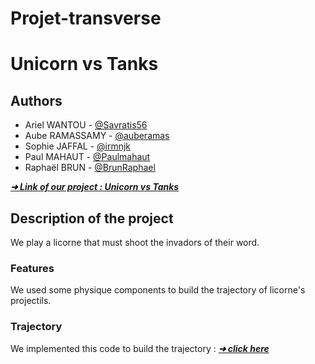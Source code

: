# Projet-transverse
# Unicorn vs Tanks

## Authors

* Ariel WANTOU - [@Savratis56](https://github.com/Savratis56)
* Aube RAMASSAMY - [@auberamas](https://github.com/auberamas)
* Sophie JAFFAL - [@irmnjk](https://github.com/irmnjk)
* Paul MAHAUT - [@Paulmahaut](https://github.com/Paulmahaut)
* Raphaël BRUN - [@BrunRaphael](https://github.com/BrunRaphael)
 
[***➜ Link of our project : Unicorn vs Tanks***](https://github.com/Paulmahaut/Projet-transverse)

## Description of the project

We play a licorne that must shoot the invadors of their word.

### Features

We used some physique components to build the trajectory of licorne's projectils. 

### Trajectory
We implemented this code to build the trajectory : [***➜ click here***](https://github.com/pyGuru123/Simulations/tree/main/Projectile%20Motion)

